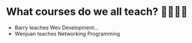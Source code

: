 # What courses do we all teach? 👩‍🏫👨‍🏫

- Barry teaches Wev Development...
- Wenjuan teaches Networking Programming
